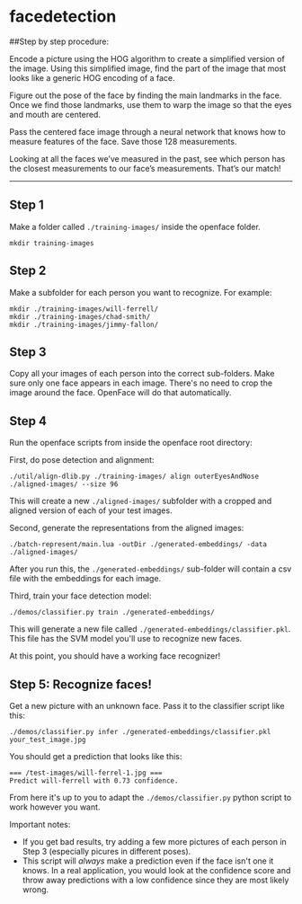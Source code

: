 # facedetection

##Step by step procedure:

Encode a picture using the HOG algorithm to create a simplified version of the image. Using this simplified image, find the part of the image that most looks like a generic HOG encoding of a face.

Figure out the pose of the face by finding the main landmarks in the face. Once we find those landmarks, use them to warp the image so that the eyes and mouth are centered.

Pass the centered face image through a neural network that knows how to measure features of the face. Save those 128 measurements.

Looking at all the faces we’ve measured in the past, see which person has the closest measurements to our face’s measurements. That’s our match!

--------------------------------------------------------------------
## Step 1

Make a folder called `./training-images/` inside the openface folder.

```
mkdir training-images
```

## Step 2 

Make a subfolder for each person you want to recognize. For example:

```
mkdir ./training-images/will-ferrell/
mkdir ./training-images/chad-smith/
mkdir ./training-images/jimmy-fallon/
```

## Step 3 

Copy all your images of each person into the correct sub-folders. Make sure only one face appears in each image. There's no need to crop the image around the face. OpenFace will do that automatically.

## Step 4

Run the openface scripts from inside the openface root directory:

First, do pose detection and alignment:

`./util/align-dlib.py ./training-images/ align outerEyesAndNose ./aligned-images/ --size 96`

This will create a new `./aligned-images/` subfolder with a cropped and aligned version of each of your test images.

Second, generate the representations from the aligned images:

`./batch-represent/main.lua -outDir ./generated-embeddings/ -data ./aligned-images/`

After you run this, the `./generated-embeddings/` sub-folder will contain a csv file with the embeddings for each image.

Third, train your face detection model:

`./demos/classifier.py train ./generated-embeddings/`

This will generate a new file called `./generated-embeddings/classifier.pkl`. This file has the SVM model you'll use to recognize
new faces.

At this point, you should have a working face recognizer!

## Step 5: Recognize faces!

Get a new picture with an unknown face. Pass it to the classifier script like this:

`./demos/classifier.py infer ./generated-embeddings/classifier.pkl your_test_image.jpg`

You should get a prediction that looks like this:

```
=== /test-images/will-ferrel-1.jpg ===
Predict will-ferrell with 0.73 confidence.
```

From here it's up to you to adapt the `./demos/classifier.py` python script to work however you want.

Important notes:
* If you get bad results, try adding a few more pictures of each person in Step 3 (especially picures in different poses).
* This script will _always_ make a prediction even if the face isn't one it knows. In a real application, you would look at the confidence score and throw away predictions with a low confidence since they are most likely wrong.
